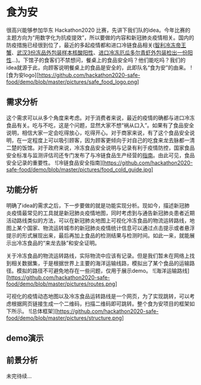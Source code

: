 # 食为安
很高兴能够参加华东 Hackathon2020 比赛，先讲下我们队的idea。今年比赛的主题方向为“用数字化为抗疫提效”，所以要做的内容和新冠肺炎疫情相关。国内的防疫措施已经很到位了，最近的多起疫情都和进口冷链食品相关([智利冷冻帝王蟹](http://www.xinhuanet.com/politics/2020-11/28/c_1126796918.htm)、[武汉3份冻品外包装样本核酸阳性](https://weibo.com/3349909324/JvZhV2dlo?type=comment#_rnd1606560320699)、[进口冷冻厄瓜多尔青虾外包装检出一份阳性](http://www.nbd.com.cn/articles/2020-11-25/1556650.html)...)。下馆子的食客们不禁想问，餐桌上的食品安全吗？他们能吃吗？我们的idea就源于此，向顾客说明餐桌上的食品是安全的，此即队名“食为安”的由来。
![食为安logo][https://github.com/hackathon2020-safe-food/demo/blob/master/pictures/safe_food_logo.png]

## 需求分析
这个需求可以从多个角度来考虑。对于消费者来说，最近的疫情的确都与进口冷冻食品有关。吃与不吃，这是个问题，显然大家不想“祸从口入”。如果有了食品安全说明，相信大家一定会吃得放心，吃得开心。对于商家来说，有了这个食品安全说明，在一定程度上可以吸引顾客，因为顾客更倾向于对自己的吃食来龙去脉都一清二楚的饭馆。对于政府来说，冷冻食品安全说明与记录有利于疫情防控，国家食品安全标准与监测评估司还专门发布了与冷链食品生产经营的[指南](http://www.nhc.gov.cn/sps/s7887k/202010/ff228979f1534c3abca56559f14ea115.shtml)。由此可见，食品安全记录的重要性。
![冷链食品安全指南][https://github.com/hackathon2020-safe-food/demo/blob/master/pictures/food_cold_guide.jpg]

## 功能分析
明确了idea的需求之后，下一步要做的就是功能实现分析。现如今，描述新冠肺炎疫情最常见的工具就是新冠肺炎疫情地图，同时考虑到与通告新冠肺炎患者近期活动路线类似的方法，可以在新冠肺炎地图上可视化冷冻食品的物流运转路线，地图上某个国家、物流运转城市的新冠肺炎疫情统计信息可以通过点击提示或者悬浮提示的形式展现出来，最后再加上食品的检测结果与检测时间。如此一来，就能展示出冷冻食品的“来龙去脉”和安全证明。

关于冷冻食品的物流运转路线，实际物流中应该有记录。但是我们暂未在网络上找到相关数据集，于是根据世界上主要的海洋运输线路，模拟出了某个食品的运输路径。模拟的路径不可避免地存在一些问题，仅用于展示demo。
![海洋运输路线][https://github.com/hackathon2020-safe-food/demo/blob/master/pictures/routes.png]

可视化的疫情动态地图以及冷冻食品运转路线是一个网页，为了实现跳转，可以考虑根据网页链接生成一个二维码，扫描二维码即可跳转。整个食为安项目的框架如下所示。
![总体框架][https://github.com/hackathon2020-safe-food/demo/blob/master/pictures/structure.png]

## demo演示


## 前景分析
未完待续...